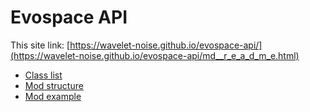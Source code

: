 # Evospace API

This site link:
[https://wavelet-noise.github.io/evospace-api/](https://wavelet-noise.github.io/evospace-api/md__r_e_a_d_m_e.html)

* [Class list](https://wavelet-noise.github.io/evospace-api/annotated.html)
* [Mod structure](Doc/ModStructure.md)
* [Mod example](Doc/Example.md)
